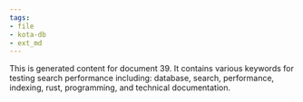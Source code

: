 ```yaml
---
tags:
- file
- kota-db
- ext_md
---
```

This is generated content for document 39. It contains various keywords for testing search performance including: database, search, performance, indexing, rust, programming, and technical documentation.